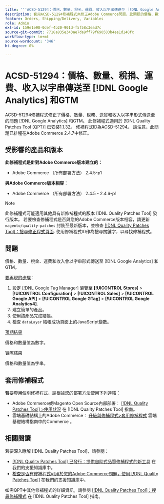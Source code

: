 ```yaml
---
title: '''ACSD-51294：價格、數量、稅金、運費、收入以字串傳送至 [!DNL Google Analytics] 和GTM`'
description: 套用ACSD-51294修補程式來修正Adobe Commerce問題，此問題的價格、數量、稅金、送貨和收入都會以字串形式傳送至 [!DNL Google Analytics] 和GTM。
feature: Orders, Shipping/Delivery, Variables
role: Admin
exl-id: 159e1e98-0def-4b20-901d-f5f58c3ead7c
source-git-commit: 7718a835e343ae7da9ff79f690503b4ee1d140fc
workflow-type: tm+mt
source-wordcount: '346'
ht-degree: 0%

---
```


# ACSD-51294：價格、數量、稅捐、運費、收入以字串傳送至 [!DNL Google Analytics] 和GTM

ACSD-51294修補程式修正了價格、數量、稅務、送貨和收入以字串形式傳送至的問題 [!DNL Google Analytics] 和GTM。 此修補程式適用於 [!DNL Quality Patches Tool (QPT)] 已安裝1.1.32。 修補程式ID為ACSD-51294。 請注意，此問題已排程在Adobe Commerce 2.4.7中修正。

## 受影響的產品和版本

**此修補程式是針對Adobe Commerce版本建立的：**

* Adobe Commerce （所有部署方法） 2.4.5-p1

**與Adobe Commerce版本相容：**

* Adobe Commerce （所有部署方法） 2.4.5 - 2.4.6-p1

>[!NOTE]
>
>此修補程式可能適用其他具有新修補程式的版本 [!DNL Quality Patches Tool] 發行版本。 若要檢查修補程式是否與您的Adobe Commerce版本相容，請更新 `magento/quality-patches` 封裝至最新版本，並檢查 [[!DNL Quality Patches Tool]：搜尋修正程式頁面](<https://experienceleague.adobe.com/tools/commerce-quality-patches/index.html>). 使用修補程式ID作為搜尋關鍵字，以尋找修補程式。

## 問題

價格、數量、稅金、運費和收入會以字串形式傳送至 [!DNL Google Analytics] 和GTM。

<u>要再現的步驟</u>：

1. 設定 [!DNL Google Tag Manager] 瀏覽至 **[!UICONTROL Stores]** > **[!UICONTROL Configuration]** > **[!UICONTROL Sales]** > **[!UICONTROL Google API]** > **[!UICONTROL Google GTag]** > **[!UICONTROL Google Analytics4]**.
2. 建立簡單的產品。
3. 使用該產品完成結帳。
4. 檢查 `dataLayer` 結帳成功頁面上的JavaScript變數。

<u>預期結果</u>

價格和數量值為數字。

<u>實際結果</u>

價格和數量值為字串。

## 套用修補程式

若要套用個別修補程式，請根據您的部署方法使用下列連結：

* Adobe Commerce或Magento Open Source內部部署： [[!DNL Quality Patches Tool] >使用狀況](<https://experienceleague.adobe.com/docs/commerce-operations/tools/quality-patches-tool/usage.html>) 在 [!DNL Quality Patches Tool] 指南。
* 雲端基礎結構上的Adobe Commerce： [升級與修補程式>套用修補程式](https://experienceleague.adobe.com/docs/commerce-cloud-service/user-guide/develop/upgrade/apply-patches.html) 雲端基礎結構指南中的Commerce 。

## 相關閱讀

若要深入瞭解 [!DNL Quality Patches Tool]，請參閱：

* [[!DNL Quality Patches Tool] 已發行：提供自助式品質修補程式的新工具](/help/announcements/adobe-commerce-announcements/magento-quality-patches-released-new-tool-to-self-serve-quality-patches.md) 在我們的支援知識庫中。
* [檢查是否有修補程式可用於您的Adobe Commerce問題，使用 [!DNL Quality Patches Tool]](/help/support-tools/patches-available-in-qpt-tool/check-patch-for-magento-issue-with-magento-quality-patches.md) 在我們的支援知識庫中。

如需QPT中其他修補程式的詳細資訊，請參閱 [[!DNL Quality Patches Tool]：搜尋修補程式](<https://experienceleague.adobe.com/tools/commerce-quality-patches/index.html>) 在 [!DNL Quality Patches Tool] 指南。
